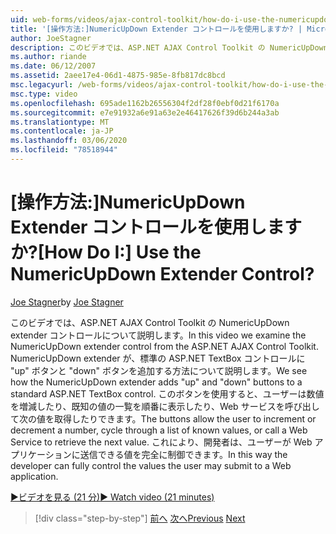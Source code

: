 ```yaml
---
uid: web-forms/videos/ajax-control-toolkit/how-do-i-use-the-numericupdown-extender-control
title: '[操作方法:]NumericUpDown Extender コントロールを使用しますか? | Microsoft Docs'
author: JoeStagner
description: このビデオでは、ASP.NET AJAX Control Toolkit の NumericUpDown extender コントロールについて説明します。 NumericUpDown extender によって ' up ' と ' down ' が追加されます。
ms.author: riande
ms.date: 06/12/2007
ms.assetid: 2aee17e4-06d1-4875-985e-8fb817dc8bcd
msc.legacyurl: /web-forms/videos/ajax-control-toolkit/how-do-i-use-the-numericupdown-extender-control
msc.type: video
ms.openlocfilehash: 695ade1162b26556304f2df28f0ebf0d21f6170a
ms.sourcegitcommit: e7e91932a6e91a63e2e46417626f39d6b244a3ab
ms.translationtype: MT
ms.contentlocale: ja-JP
ms.lasthandoff: 03/06/2020
ms.locfileid: "78518944"
---
```

# <a name="how-do-i-use-the-numericupdown-extender-control"></a><span data-ttu-id="a73cd-105">[操作方法:]NumericUpDown Extender コントロールを使用しますか?</span><span class="sxs-lookup"><span data-stu-id="a73cd-105">[How Do I:] Use the NumericUpDown Extender Control?</span></span>

<span data-ttu-id="a73cd-106">[Joe Stagner](https://github.com/JoeStagner)</span><span class="sxs-lookup"><span data-stu-id="a73cd-106">by [Joe Stagner](https://github.com/JoeStagner)</span></span>

<span data-ttu-id="a73cd-107">このビデオでは、ASP.NET AJAX Control Toolkit の NumericUpDown extender コントロールについて説明します。</span><span class="sxs-lookup"><span data-stu-id="a73cd-107">In this video we examine the NumericUpDown extender control from the ASP.NET AJAX Control Toolkit.</span></span> <span data-ttu-id="a73cd-108">NumericUpDown extender が、標準の ASP.NET TextBox コントロールに "up" ボタンと "down" ボタンを追加する方法について説明します。</span><span class="sxs-lookup"><span data-stu-id="a73cd-108">We see how the NumericUpDown extender adds "up" and "down" buttons to a standard ASP.NET TextBox control.</span></span> <span data-ttu-id="a73cd-109">このボタンを使用すると、ユーザーは数値を増減したり、既知の値の一覧を順番に表示したり、Web サービスを呼び出して次の値を取得したりできます。</span><span class="sxs-lookup"><span data-stu-id="a73cd-109">The buttons allow the user to increment or decrement a number, cycle through a list of known values, or call a Web Service to retrieve the next value.</span></span> <span data-ttu-id="a73cd-110">これにより、開発者は、ユーザーが Web アプリケーションに送信できる値を完全に制御できます。</span><span class="sxs-lookup"><span data-stu-id="a73cd-110">In this way the developer can fully control the values the user may submit to a Web application.</span></span>

[<span data-ttu-id="a73cd-111">&#9654;ビデオを見る (21 分)</span><span class="sxs-lookup"><span data-stu-id="a73cd-111">&#9654; Watch video (21 minutes)</span></span>](https://channel9.msdn.com/Blogs/ASP-NET-Site-Videos/how-do-i-use-the-numericupdown-extender-control)

> [!div class="step-by-step"]
> <span data-ttu-id="a73cd-112">[前へ](how-do-i-use-the-pagingbulletedlist-extender-control.md)
> [次へ](how-do-i-use-the-aspnet-ajax-validatorcallout-extender.md)</span><span class="sxs-lookup"><span data-stu-id="a73cd-112">[Previous](how-do-i-use-the-pagingbulletedlist-extender-control.md)
[Next](how-do-i-use-the-aspnet-ajax-validatorcallout-extender.md)</span></span>
